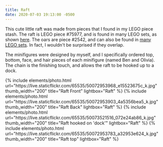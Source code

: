 ```yaml
---
title: Raft
date: 2020-07-03 19:13:00 -0500
---
```


This cute little raft was made from pieces that I found in my LEGO piece stash. The raft is LEGO piece #75977, and is found in many LEGO sets, as shown [here](https://www.bricklink.com/catalogItemIn.asp?P=30086&in=S). The oars are piece #2542, and can also be found in [many LEGO sets](https://www.bricklink.com/catalogItemIn.asp?P=2542&in=S). In fact, I wouldn't be surprised if they overlap.

The minifigures were designed by myself, and I specifically ordered top, bottom, face, and hair pieces of each minifigure (named Ben and Olivia). The chain is the finishing touch, and allows the raft to be hooked up to a dock.

<div class="text-center">
  {% include elements/photo.html
      url="https://live.staticflickr.com/65535/50072953968_e15523675c_k.jpg"
      thumb_width="200" title="Raft Front" lightbox="Raft"
  %}
  {% include elements/photo.html
      url="https://live.staticflickr.com/65535/50072953903_4a5356bea5_k.jpg"
      thumb_width="200" title="Raft Back" lightbox="Raft"
  %}
  {% include elements/photo.html
      url="https://live.staticflickr.com/65535/50073521516_072e24ab86_k.jpg"
      thumb_width="200" title="Raft hooked on 'dock'" lightbox="Raft"
  %}
  {% include elements/photo.html
      url="https://live.staticflickr.com/65535/50072953783_a32953e624_k.jpg"
      thumb_width="200" title="Raft top" lightbox="Raft"
  %}
</div>
